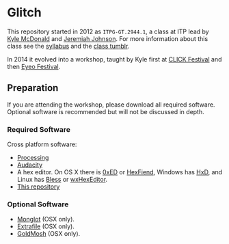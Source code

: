 # Glitch

This repository started in 2012 as `ITPG-GT.2944.1`, a class at ITP lead by [Kyle McDonald](http://kylemcdonald.net/) and [Jeremiah Johnson](http://nullsleep.com/). For more information about this class see the [syllabus](http://shareglitch.tumblr.com/post/31034897201/syllabus) and the [class tumblr](shareglitch.tumblr.com/).

In 2014 it evolved into a workshop, taught by Kyle first at [CLICK Festival](http://clickfestival.dk/program/glitch) and then [Eyeo Festival](http://eyeofestival.com/speaker/kyle-mcdonald/).

## Preparation

If you are attending the workshop, please download all required software. Optional software is recommended but will not be discussed in depth.

### Required Software

Cross platform software:

* [Processing](https://processing.org/download/)
* [Audacity](http://audacity.sourceforge.net/download/)
* A hex editor. On OS X there is [0xED](http://www.suavetech.com/0xed/0xed.html) or [HexFiend](http://ridiculousfish.com/hexfiend/), Windows has [HxD](http://mh-nexus.de/en/hxd/), and Linux has [Bless](http://home.gna.org/bless/index.html) or [wxHexEditor](http://www.wxhexeditor.org/).
* [This repository](https://github.com/ITPNYU/Glitch/archive/master.zip)

### Optional Software

* [Monglot](http://rosa-menkman.blogspot.com/2011/01/monglot.html) (OSX only).
* [Extrafile](http://extrafile.org/) (OSX only).
* [GoldMosh](http://jonesypop.com/goldmosh/#download) (OSX only).
